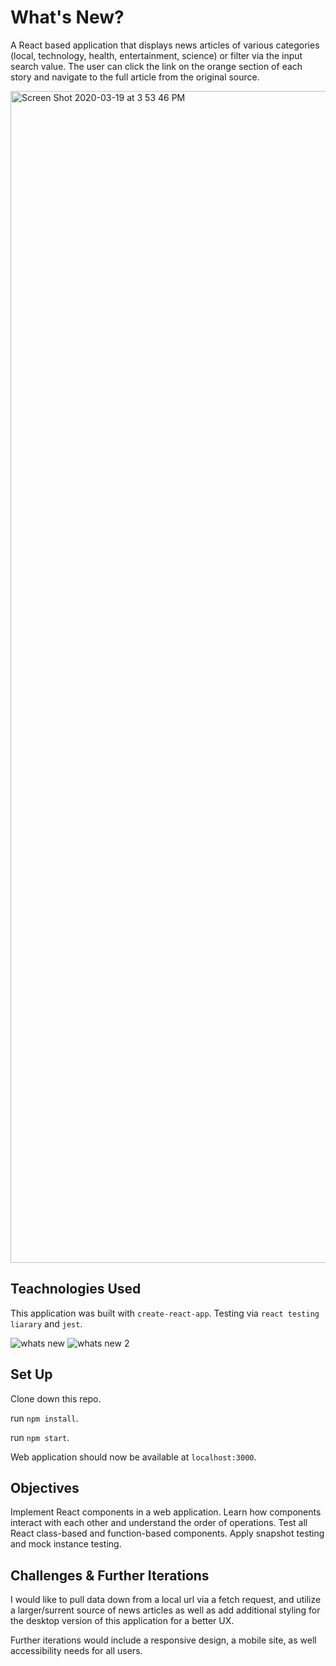 # What's New?

A React based application that displays news articles of various categories (local, technology, health, entertainment, science) or filter via the input search value. The user can click the link on the orange section of each story and navigate to the full article from the original source.  

<img width="1875" alt="Screen Shot 2020-03-19 at 3 53 46 PM" src="https://user-images.githubusercontent.com/54858455/77119194-95411680-69fb-11ea-8526-49e282a086f9.png">

## Teachnologies Used
This application was built with `create-react-app`. Testing via `react testing liarary` and `jest`.

![whats new](https://user-images.githubusercontent.com/54858455/77119056-4abf9a00-69fb-11ea-983f-884ab8a91c5b.gif)
![whats new 2](https://user-images.githubusercontent.com/54858455/77119450-18fb0300-69fc-11ea-83aa-931bba9cd2eb.gif)

## Set Up

Clone down this repo.  

run `npm install`.  

run `npm start`.  

Web application should now be available at `localhost:3000`.  
 
## Objectives

Implement React components in a web application. Learn how components interact with each other and understand the order of operations. Test all React class-based and function-based components. Apply snapshot testing and mock instance testing. 

## Challenges & Further Iterations

I would like to pull data down from a local url via a fetch request, and utilize a larger/surrent source of news articles as well as add additional styling for the desktop version of this application for a better UX.

Further iterations would include a responsive design, a mobile site, as well accessibility needs for all users. 

